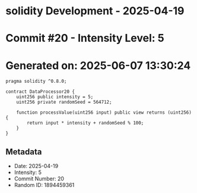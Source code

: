 ﻿# solidity Development - 2025-04-19
# Commit #20 - Intensity Level: 5
# Generated on: 2025-06-07 13:30:24
```solidity
pragma solidity ^0.8.0;

contract DataProcessor20 {
    uint256 public intensity = 5;
    uint256 private randomSeed = 564712;

    function processValue(uint256 input) public view returns (uint256) {
        return input * intensity + randomSeed % 100;
    }
}
```
## Metadata
- Date: 2025-04-19
- Intensity: 5
- Commit Number: 20
- Random ID: 1894459361
